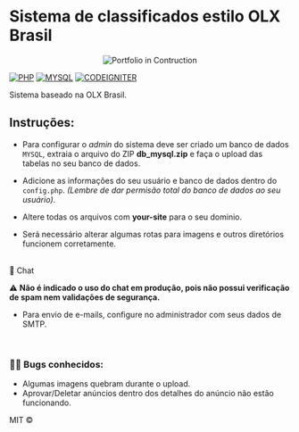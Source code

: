 # Sistema de classificados estilo OLX Brasil

<p align="center">
  <img src="https://github.com/wiliamvj/Sistema-Classificados/blob/master/screen.png" alt="Portfolio in Contruction" />
</p>

[![PHP](https://img.shields.io/badge/php-5.2-blue)](https://www.php.net/releases/5_2_0.php) [![MYSQL](https://img.shields.io/badge/mysql-5.6.41-orange)](https://dev.mysql.com/doc/relnotes/mysql/5.6/en/news-5-6-41.html) [![CODEIGNITER](https://img.shields.io/badge/codeigniter-3.0.6-red)](https://codeigniter.com/userguide3/installation/upgrade_310.html)

Sistema baseado na OLX Brasil.

## Instruções:

* Para configurar o *admin* do sistema deve ser criado um banco de dados `MYSQL`, extraia o arquivo do ZIP **db_mysql.zip** e faça o upload das tabelas no seu banco de dados.

* Adicione as informações do seu usuário e banco de dados dentro do `config.php`. *(Lembre de dar permisão total do banco de dados ao seu usuário)*.

* Altere todas os arquivos com **your-site** para o seu dominio.

* Será necessário alterar algumas rotas para imagens e outros diretórios funcionem corretamente.

<br>
💬 Chat

⚠️ **Não é indicado o uso do chat em produção, pois não possui verificação de spam nem validações de segurança.**

* Para envio de e-mails, configure no administrador com seus dados de SMTP.

<br>

###  🐛🐞 Bugs conhecidos:

* Algumas imagens quebram durante o upload.
* Aprovar/Deletar anúncios dentro dos detalhes do anúncio não estão funcionando.



MIT ©

